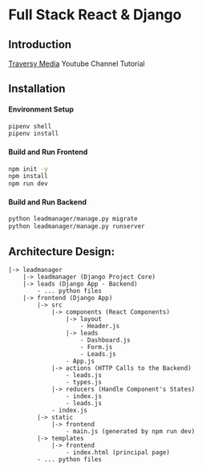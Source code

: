 # Full Stack React & Django

## Introduction

[Traversy Media](https://www.youtube.com/watch?v=Uyei2iDA4Hs&list=PLillGF-RfqbbRA-CIUxlxkUpbq0IFkX60) Youtube Channel Tutorial

## Installation

#### Environment Setup
```bash
pipenv shell
pipenv install
```

#### Build and Run Frontend
```bash
npm init -y
npm install
npm run dev
```

#### Build and Run Backend
```bash
python leadmanager/manage.py migrate
python leadmanager/manage.py runserver
```

## Architecture Design:
	|-> leadmanager
		|-> leadmanager (Django Project Core)
		|-> leads (Django App - Backend)
			- ... python files
		|-> frontend (Django App)
			|-> src
				|-> components (React Components)
					|-> layout
						- Header.js
					|-> leads
						- Dashboard.js
						- Form.js
						- Leads.js
					- App.js
				|-> actions (HTTP Calls to the Backend)
					- leads.js
					- types.js
				|-> reducers (Handle Component's States)
					- index.js
					- leads.js
				- index.js
			|-> static
				|-> frontend
					- main.js (generated by npm run dev)
			|-> templates
				|-> frontend
					- index.html (principal page)
			- ... python files
